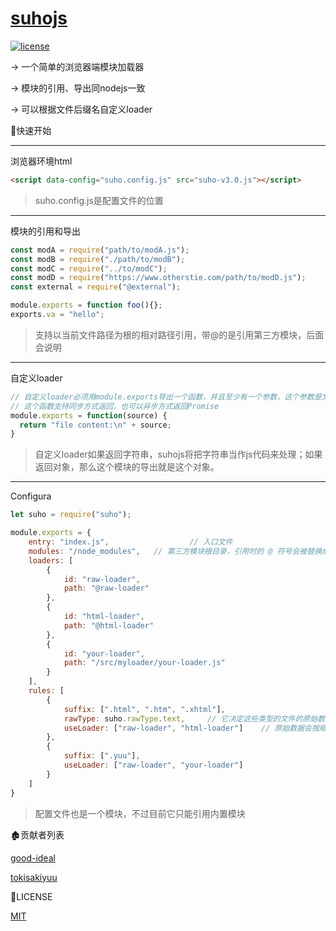 # [suhojs](https://github.com/TokisakiYuu/suhojs)

[![license](https://img.shields.io/badge/license-MIT-blue.svg)](https://github.com/yanhaijing/jslib-base/blob/master/LICENSE)

->  一个简单的浏览器端模块加载器

->  模块的引用、导出同nodejs一致

->  可以根据文件后缀名自定义loader




:rocket:快速开始

---

浏览器环境html

```html
<script data-config="suho.config.js" src="suho-v3.0.js"></script>
```

> suho.config.js是配置文件的位置

---




模块的引用和导出

```js
const modA = require("path/to/modA.js");
const modB = require("./path/to/modB");
const modC = require("../to/modC");
const modD = require("https://www.otherstie.com/path/to/modD.js");
const external = require("@external");

module.exports = function foo(){};
exports.va = "hello";
```

> 支持以当前文件路径为根的相对路径引用，带@的是引用第三方模块，后面会说明

---




自定义loader

```js
// 自定义loader必须用module.exports导出一个函数，并且至少有一个参数，这个参数是文件的原始数据
// 这个函数支持同步方式返回，也可以异步方式返回Promise
module.exports = function(source) {
  return "file content:\n" + source;
}
```
> 自定义loader如果返回字符串，suhojs将把字符串当作js代码来处理；如果返回对象，那么这个模块的导出就是这个对象。

---



Configura

```js
let suho = require("suho");

module.exports = {
    entry: "index.js",					// 入口文件
    modules: "/node_modules",   // 第三方模块根目录，引用时的 @ 符号会被替换成这个
    loaders: [
        {
            id: "raw-loader",
            path: "@raw-loader"
        },
        {
            id: "html-loader",
            path: "@html-loader"
        },
        {
            id: "your-loader",
            path: "/src/myloader/your-loader.js"
        }
    ],
    rules: [
        {
            suffix: [".html", ".htm", ".xhtml"],
            rawType: suho.rawType.text,	    // 它决定这些类型的文件的原始数据的类型，实际上是responseType
            useLoader: ["raw-loader", "html-loader"]    // 原始数据会按顺序传给这些loader处理
        },
        {
            suffix: [".yuu"],
            useLoader: ["raw-loader", "your-loader"]
        }
    ]
}
```

> 配置文件也是一个模块，不过目前它只能引用内置模块



:derelict_house:贡献者列表

[good-ideal](https://github.com/good-ideal)

[tokisakiyuu](https://github.com/TokisakiYuu)

:blue_book:LICENSE

[MIT](./LICENSE)